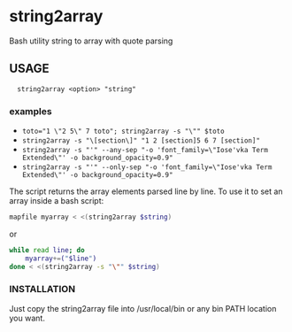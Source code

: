 # string2array
Bash utility string to array with quote parsing

## USAGE
      string2array <option> "string"
### examples
* `toto="1 \"2 5\" 7 toto"; string2array -s "\"" $toto`
* `string2array -s "\[section\]" "1 2 [section]5 6 7 [section]"`
* `string2array -s "'" --any-sep "-o 'font_family=\"Iose'vka Term Extended\"' -o background_opacity=0.9"`
* `string2array -s "'" --only-sep "-o 'font_family=\"Iose'vka Term Extended\"' -o background_opacity=0.9"`
 
The script returns the array elements parsed line by line.
To use it to set an array inside a bash script:
```bash
mapfile myarray < <(string2array $string)
```
or
```bash
while read line; do 
    myarray+=("$line")
done < <(string2array -s "\"" $string)
```

### INSTALLATION

Just copy the string2array file into /usr/local/bin or any bin PATH location you want.
